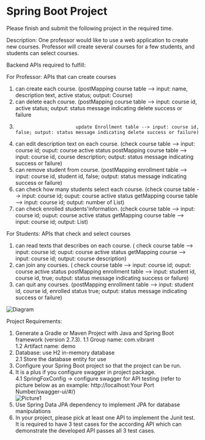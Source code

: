 # Spring Boot Project

Please finish and submit the following project in the required time.

Description:
One professor would like to use a web application to create new courses.
Professor will create several courses for a few students, and students can select courses.

Backend APIs required to fulfill:  

For Professor: APIs that can create courses
1.	can create each course. (postMapping course table --> input: name, description text, active status; output: Course)
2.	can delete each course. (postMapping course table --> input: course id, active status; output: status message indicating delete success or failure
3.	                         update Enrollment table --> input: course id, false; output: status message indicating delete success or failure)
4.	can edit description text on each course. (check course table --> input: course id; ouput: course active status
	                           postMapping course table --> input: course id, course description; output: status message indicating success or failure)
6.	can remove student from course. (postMapping enrollment table --> input: course id, student id, false; output: status message indicating success or failure)
7.	can check how many students select each course. (check course table --> input: course id; ouput: course active status
                             getMapping course table --> input: course id; output: number of List<Student>) 
8.  can check enrolled students'information. (check course table --> input: course id; ouput: course active status
                              getMapping course table --> input: course id; output: List<Student>) 

For Students: APIs that check and select courses
1.	can read texts that describes on each course. ( check course table --> input: course id; ouput: course active status
                                                    getMapping course --> input: course id; output: course description)
2.	can join any courses. ( check course table --> input: course id; ouput: course active status
                            postMapping enrollment table --> input: student id, course id, true; output: status message indicating success or failure) 
3.	can quit any courses. (postMapping enrollment table --> input: student id, course id, enrolled status true; output: status message indicating success or failure)

![Diagram](https://user-images.githubusercontent.com/112025981/188248437-efc8a985-6144-4fcb-a3fa-c570f3081f82.svg)

Project Requirements:
1.	Generate a Gradle or Maven Project with Java and Spring Boot framework (version 2.7.3).
  1.1 Group name: com.vibrant  
  1.2 Artifact name: demo  
2.	Database: use H2 in-memory database  
  2.1 Store the database entity for use
3.	Configure your Spring Boot project so that the project can be run.
4.	It is a plus if you configure swagger in project package.    
  4.1 SpringFoxConfig → configure swagger for API testing (refer to picture below as an example:   http://localhost:Your Port Number/swagger-ui/#/)  
  ![Picture1](https://user-images.githubusercontent.com/112025981/188246311-e6abaa18-153e-4f18-ad40-e8b182555a23.svg)
5.	Use Spring Data JPA dependency to implement JPA for database manipulations 
6.	In your project, please pick at least one API to implement the Junit test. It is required to have 3 test cases for the according API which can demonstrate the developed API passes all 3 test cases.
